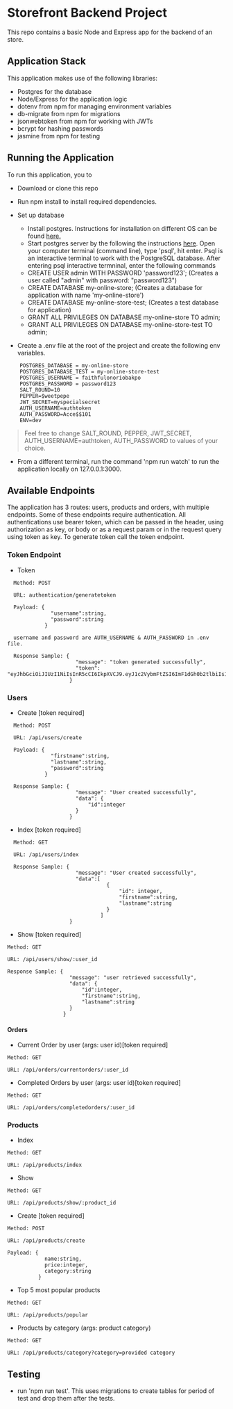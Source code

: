 # Storefront Backend Project

This repo contains a basic Node and Express app for the backend of an store.

## Application Stack

This application makes use of the following libraries:

- Postgres for the database
- Node/Express for the application logic
- dotenv from npm for managing environment variables
- db-migrate from npm for migrations
- jsonwebtoken from npm for working with JWTs
- bcrypt for hashing passwords
- jasmine from npm for testing

## Running the Application

To run this application, you to

- Download or clone this repo
- Run npm install to install required dependencies.
- Set up database
  - Install postgres. Instructions for installation on different OS can be found <a href="https://www.postgresql.org/download/" target="_blank">here.</a>
  - Start postgres server by the following the instructions <a href="https://tableplus.com/blog/2018/10/how-to-start-stop-restart-postgresql-server.html">here</a>.
  Open your computer terminal (command line), type 'psql', hit enter. Psql is an interactive terminal to work with the PostgreSQL database.
  After entering psql interactive termninal, enter the following commands
  - CREATE USER admin WITH PASSWORD 'password123'; (Creates a user called "admin" with password: "password123")
  - CREATE DATABASE my-online-store; (Creates a database for application with name 'my-online-store')
  - CREATE DATABASE my-online-store-test; (Creates a test database for application)
  - GRANT ALL PRIVILEGES ON DATABASE my-online-store TO admin;
  - GRANT ALL PRIVILEGES ON DATABASE my-online-store-test TO admin;

- Create a .env file at the root of the project and create the following env variables.
``` POSTGRES_HOST = 127.0.0.1
    POSTGRES_DATABASE = my-online-store
    POSTGRES_DATABASE_TEST = my-online-store-test
    POSTGRES_USERNAME = faithfulonoriobakpo
    POSTGRES_PASSWORD = password123
    SALT_ROUND=10
    PEPPER=$weetpepe
    JWT_SECRET=myspecialsecret
    AUTH_USERNAME=authtoken
    AUTH_PASSWORD=Acce$$101
    ENV=dev
```
  > Feel free to change SALT_ROUND, PEPPER, JWT_SECRET, AUTH_USERNAME=authtoken, AUTH_PASSWORD to values of your choice.

- From a different terminal, run the command 'npm run watch' to run the application locally on 127.0.0.1:3000.


## Available Endpoints

The application has 3 routes: users, products and orders, with multiple endpoints. Some of these endpoints require authentication.
All authentications use bearer token, which can be passed in the header, using authorization as key, or body or as a request param or in the request query using token as key. To generate token call the token endpoint.

### Token Endpoint

- Token

``` 
  Method: POST

  URL: authentication/generatetoken

  Payload: {
              "username":string,
              "password":string
            }

  username and password are AUTH_USERNAME & AUTH_PASSWORD in .env file.

  Response Sample: {
                      "message": "token generated successfully",
                      "token": "eyJhbGciOiJIUzI1NiIsInR5cCI6IkpXVCJ9.eyJ1c2VybmFtZSI6ImF1dGh0b2tlbiIsImlhdCI6MTY3NzgwMzcxNCwiZXhwIjoxNjc3ODA3MzE0fQ.IJQ6U9KbFuVF4LgpAzolq39tGVKiNwGthMTkeg7ayIw"
                    }
```

### Users

- Create [token required]

```
  Method: POST

  URL: /api/users/create

  Payload: {
              "firstname":string,
              "lastname":string,
              "password":string
            }

  Response Sample: {
                      "message": "User created successfully",
                      "data": {
                          "id":integer
                      }
                    }
```

- Index [token required]

```
  Method: GET

  URL: /api/users/index

  Response Sample: {
                      "message": "User created successfully",
                      "data":[
                                {
                                    "id": integer,
                                    "firstname":string,
                                    "lastname":string
                                }
                              ]
                    }
```

- Show [token required]

```
Method: GET

URL: /api/users/show/:user_id

Response Sample: {
                    "message": "user retrieved successfully",
                    "data": {
                        "id":integer,
                        "firstname":string,
                        "lastname":string
                    }
                  }
```

#### Orders

- Current Order by user (args: user id)[token required]

```
Method: GET

URL: /api/orders/currentorders/:user_id

```
- Completed Orders by user (args: user id)[token required]

```
Method: GET

URL: /api/orders/completedorders/:user_id

```

### Products

- Index

```
Method: GET

URL: /api/products/index

```
- Show

```
Method: GET

URL: /api/products/show/:product_id

```
- Create [token required]

```
Method: POST

URL: /api/products/create

Payload: {
            name:string,
            price:integer,
            category:string
          }
```
- Top 5 most popular products

```
Method: GET

URL: /api/products/popular

```
- Products by category (args: product category)

```
Method: GET

URL: /api/products/category?category=provided category

```

## Testing

- run 'npm run test'. This uses migrations to create tables for period of test and drop them after the tests.